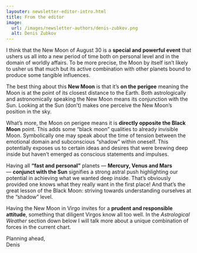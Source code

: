 ```yaml
---
layouter: newsletter-editor-intro.html
title: From the editor
image: 
  url: /images/newsletter-authors/denis-zubkov.png
  alt: Denis Zubkov
---
```


I think that the New Moon of August 30 is a **special and powerful event** that ushers us all into a new period of time both on personal level and in the domain of worldly affairs. To be more precise, the Moon by itself isn’t likely to usher us that much but its active combination with other planets bound to produce some tangible influences.

The best thing about this **New Moon** is that it’s **on the perigee** meaning the Moon is at the point of its closest distance to the Earth. Both astrologically and astronomically speaking the New Moon means its conjunction with the Sun. Looking at the Sun (don’t) makes one perceive the New Moon’s position in the sky.

What’s more, the Moon on perigee means it is **directly opposite the Black Moon** point. This adds some “black moon” qualities to already invisible Moon. Symbolically one may speak about the time of tension between the emotional domain and subconscious “shadow” within oneself. This potentially exposes us to certain ideas and desires that were brewing deep inside but haven’t emerged as conscious statements and impulses. 

Having all **“fast and personal”** planets — **Mercury, Venus and Mars** — **conjunct with the Sun** signifies a strong astral push highlighting our potential in achieving what we wanted deep inside. That’s obviously provided one knows what they really want in the first place! And that’s the great lesson of the Black Moon: striving towards understanding ourselves at the “shadow” level.

Having the New Moon in Virgo invites for a **prudent and responsible attitude**, something that diligent Virgos know all too well. In the _Astrological Weather_ section down below I will talk more about a unique combination of forces in the current chart. 

Planning ahead,<br>
<span class="signature">Denis</span>
